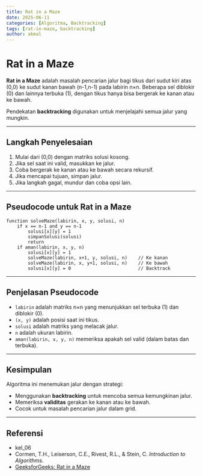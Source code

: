 ```yaml
---
title: Rat in a Maze
date: 2025-06-11
categories: [Algoritma, Backtracking]
tags: [rat-in-maze, backtracking]
author: akmal
---
```


# Rat in a Maze

**Rat in a Maze** adalah masalah pencarian jalur bagi tikus dari sudut kiri atas (0,0) ke sudut kanan bawah (n-1,n-1) pada labirin n×n. Beberapa sel diblokir (0) dan lainnya terbuka (1), dengan tikus hanya bisa bergerak ke kanan atau ke bawah.

Pendekatan **backtracking** digunakan untuk menjelajahi semua jalur yang mungkin.

---

## Langkah Penyelesaian

1. Mulai dari (0,0) dengan matriks solusi kosong.
2. Jika sel saat ini valid, masukkan ke jalur.
3. Coba bergerak ke kanan atau ke bawah secara rekursif.
4. Jika mencapai tujuan, simpan jalur.
5. Jika langkah gagal, mundur dan coba opsi lain.

---

## Pseudocode untuk Rat in a Maze

```text
function solveMaze(labirin, x, y, solusi, n)
    if x == n-1 and y == n-1
        solusi[x][y] = 1
        simpanSolusi(solusi)
        return
    if aman(labirin, x, y, n)
        solusi[x][y] = 1
        solveMaze(labirin, x+1, y, solusi, n)    // Ke kanan
        solveMaze(labirin, x, y+1, solusi, n)    // Ke bawah
        solusi[x][y] = 0                         // Backtrack
```

---

## Penjelasan Pseudocode

- `labirin` adalah matriks n×n yang menunjukkan sel terbuka (1) dan diblokir (0).
- `(x, y)` adalah posisi saat ini tikus.
- `solusi` adalah matriks yang melacak jalur.
- `n` adalah ukuran labirin.
- `aman(labirin, x, y, n)` memeriksa apakah sel valid (dalam batas dan terbuka).

---

## Kesimpulan

Algoritma ini menemukan jalur dengan strategi:
- Menggunakan **backtracking** untuk mencoba semua kemungkinan jalur.
- Memeriksa **validitas** gerakan ke kanan atau ke bawah.
- Cocok untuk masalah pencarian jalur dalam grid.

---

## Referensi

- kel_06
- Cormen, T.H., Leiserson, C.E., Rivest, R.L., & Stein, C. *Introduction to Algorithms*.
- [GeeksforGeeks: Rat in a Maze](https://www.geeksforgeeks.org/rat-in-a-maze-backtracking-2/)
